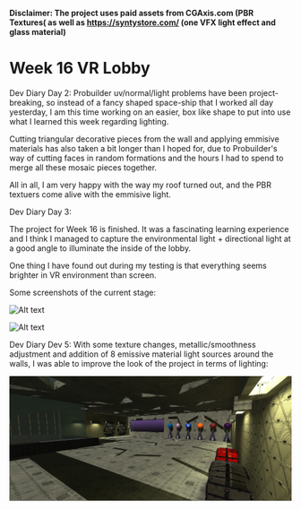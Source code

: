 **Disclaimer: The project uses paid assets from CGAxis.com (PBR Textures( as well as https://syntystore.com/ (one VFX light effect and glass material)**

# Week 16 VR Lobby

Dev Diary Day 2: 
Probuilder uv/normal/light problems have been project-breaking, so instead of a fancy shaped space-ship that I worked all day yesterday, I am this time working on an easier, box like shape to put into use what I learned this week regarding lighting. 

Cutting triangular decorative pieces from the wall and applying emmisive materials has also taken a bit longer than I hoped for, due to Probuilder's way of cutting faces in random formations and the hours I had to spend to merge all these mosaic pieces together.

All in all, I am very happy with the way my roof turned out, and the PBR textuers come alive with the emmisive light.

Dev Diary Day 3:

The project for Week 16 is finished. It was a fascinating learning experience and I think I managed to capture the environmental light + directional light at a good angle to illuminate the inside of the lobby.

One thing I have found out during my testing is that everything seems brighter in VR environment than screen.

Some screenshots of the current stage:

![Alt text](https://github.com/Esfekia/Week-16-VR-Lobby/blob/main/Setting2.png?raw=true?raw=true "Title")

![Alt text](https://github.com/Esfekia/Week-16-VR-Lobby/blob/main/Setting5.png?raw=true?raw=true "Title")

Dev Diary Dev 5: With some texture changes, metallic/smoothness adjustment and addition of 8 emissive material light sources around the walls, I was able to improve the look of the project in terms of lighting:

![Alt text](https://github.com/Esfekia/Week-16-VR-Lobby/blob/main/Lighting%20First%20Person%20View.png?raw=true?raw=true "Title")
